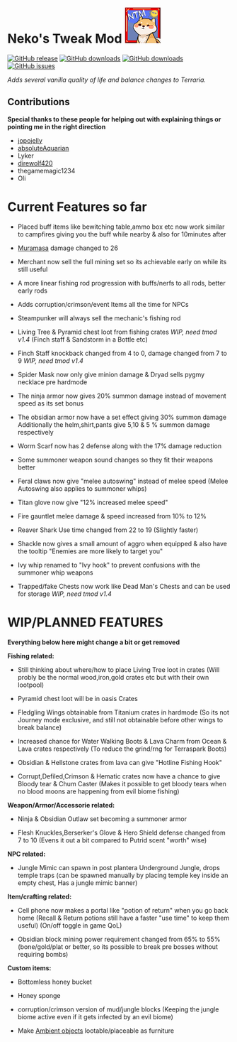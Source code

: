 # **Neko's Tweak Mod** ![img](icon.png)
[![GitHub release](https://img.shields.io/github/release/Nekololizu/NekoTweakMod.svg)](https://github.com/Nekololizu/NekoTweakMod/releases/latest)
[![GitHub downloads](https://img.shields.io/github/downloads/Nekololizu/NekoTweakMod/latest/total.svg)](https://github.com/Nekololizu/NekoTweakMod/releases/latest)
[![GitHub downloads](https://img.shields.io/github/downloads/Nekololizu/NekoTweakMod/total.svg)](https://github.com/Nekololizu/NekoTweakMod/releases)
[![GitHub issues](https://img.shields.io/github/issues/Nekololizu/NekoTweakMod.svg)](https://github.com/Nekololizu/NekoTweakMod/issues)
 
*Adds several vanilla quality of life and balance changes to Terraria.*

## Contributions
**Special thanks to these people for helping out with explaining things or pointing me in the right direction**
- [jopojelly](https://forums.terraria.org/index.php?members/jopojelly.37401/)
- [absoluteAquarian](https://forums.terraria.org/index.php?members/absoluteaquarian.64645/)
- Lyker
- [direwolf420](https://forums.terraria.org/index.php?members/direwolf420.123064/)
- thegamemagic1234
- Oli

# **Current Features so far** 

- Placed buff items like bewitching table,ammo box etc now work similar to campfires giving you the buff while nearby & also for 10minutes after

- [Muramasa](https://www.youtube.com/watch?v=V4F_zBKyMY0) damage changed to 26

- Merchant now sell the full mining set so its achievable early on while its still useful

- A more linear fishing rod progression with buffs/nerfs to all rods, better early rods

- Adds corruption/crimson/event Items all the time for NPCs

- Steampunker will always sell the mechanic's fishing rod

- Living Tree & Pyramid chest loot from fishing crates *WIP, need tmod v1.4*
(Finch staff & Sandstorm in a Bottle etc)

- Finch Staff knockback changed from 4 to 0, damage changed from 7 to 9 *WIP, need tmod v1.4*

- Spider Mask now only give minion damage & Dryad sells pygmy necklace pre hardmode

- The ninja armor now gives 20% summon damage instead of movement speed as its set bonus

- The obsidian armor now have a set effect giving 30% summon damage
Additionally the helm,shirt,pants give 5,10 & 5 % summon damage respectively

- Worm Scarf now has 2 defense along with the 17% damage reduction

- Some summoner weapon sound changes so they fit their weapons better

- Feral claws now give "melee autoswing" instead of melee speed
(Melee Autoswing also applies to summoner whips)

- Titan glove now give "12% increased melee speed"

- Fire gauntlet melee damage & speed increased from 10% to 12%

- Reaver Shark Use time changed from 22 to 19 (Slightly faster)

- Shackle now gives a small amount of aggro when equipped & also have the tooltip "Enemies are more likely to target you"

- Ivy whip renamed to "Ivy hook" to prevent confusions with the summoner whip weapons

- Trapped/fake Chests now work like Dead Man's Chests and can be used for storage *WIP, need tmod v1.4*





# **WIP/PLANNED FEATURES**
**Everything below here might change a bit or get removed**

**Fishing related:**

- Still thinking about where/how to place Living Tree loot in crates
(Will probly be the normal wood,iron,gold crates etc but with their own lootpool)

- Pyramid chest loot will be in oasis Crates

- Fledgling Wings obtainable from Titanium crates in hardmode
(So its not Journey mode exclusive, and still not obtainable before other wings to break balance)

- Increased chance for Water Walking Boots & Lava Charm from Ocean & Lava crates respectively
(To reduce the grind/rng for Terraspark Boots)

- Obsidian & Hellstone crates from lava can give "Hotline Fishing Hook" 

- Corrupt,Defiled,Crimson & Hematic crates now have a chance to give Bloody tear & Chum Caster
(Makes it possible to get bloody tears when no blood moons are happening from evil biome fishing)




**Weapon/Armor/Accessorie related:**

- Ninja & Obsidian Outlaw set becoming a summoner armor

- Flesh Knuckles,Berserker's Glove & Hero Shield defense changed from 7 to 10
(Evens it out a bit compared to Putrid scent "worth" wise)


**NPC related:**

- Jungle Mimic can spawn in post plantera Underground Jungle, drops temple traps
(can be spawned manually by placing temple key inside an empty chest, Has a jungle mimic banner)



**Item/crafting related:**

- Cell phone now makes a portal like "potion of return" when you go back home
(Recall & Return potions still have a faster "use time" to keep them useful)
(On/off toggle in game QoL)

- Obsidian block mining power requirement changed from 65% to 55%
(bone/gold/plat or better, so its possible to break pre bosses without requiring bombs)



**Custom items:**


- Bottomless honey bucket

- Honey sponge

- corruption/crimson version of mud/jungle blocks
(Keeping the jungle biome active even if it gets infected by an evil biome)

- Make [Ambient objects](https://terraria.gamepedia.com/Ambient_objects) lootable/placeable as furniture
